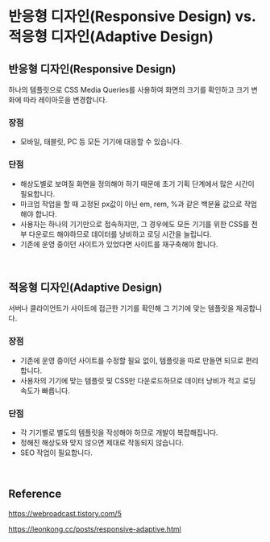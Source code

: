 # 반응형 디자인(Responsive Design) vs. 적응형 디자인(Adaptive Design)

## 반응형 디자인(Responsive Design)

하나의 템플릿으로 CSS Media Queries를 사용하여 화면의 크기를 확인하고 크기 변화에 따라 레이아웃을 변경합니다.

### 장점

-   모바일, 태블릿, PC 등 모든 기기에 대응할 수 있습니다.

### 단점

-   해상도별로 보여질 화면을 정의해야 하기 때문에 초기 기획 단계에서 많은 시간이 필요합니다.
-   마크업 작업을 할 때 고정된 px값이 아닌 em, rem, %과 같은 백분율 값으로 작업해야 합니다.
-   사용자는 하나의 기기만으로 접속하지만, 그 경우에도 모든 기기를 위한 CSS를 전부 다운로드 해야하므로 데이터를 낭비하고 로딩 시간을 늘립니다.
-   기존에 운영 중이던 사이트가 있었다면 사이트를 재구축해야 합니다.

<br>

## 적응형 디자인(Adaptive Design)

서버나 클라이언트가 사이트에 접근한 기기를 확인해 그 기기에 맞는 템플릿을 제공합니다.

### 장점

-   기존에 운영 중이던 사이트를 수정할 필요 없이, 템플릿을 따로 만들면 되므로 편리합니다.
-   사용자의 기기에 맞는 템플릿 및 CSS만 다운로드하므로 데이터 낭비가 적고 로딩 속도가 빠릅니다.

### 단점

-   각 기기별로 별도의 템플릿을 작성해야 하므로 개발이 복잡해집니다.
-   정해진 해상도와 맞지 않으면 제대로 작동되지 않습니다.
-   SEO 작업이 필요합니다.

<br>

## Reference

https://webroadcast.tistory.com/5

https://leonkong.cc/posts/responsive-adaptive.html

